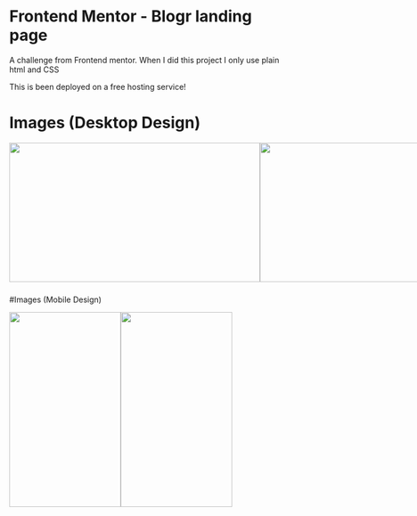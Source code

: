 
# Frontend Mentor - Blogr landing page



A challenge from Frontend mentor. When I did this project I only use plain html and CSS 

This is been deployed on a free hosting service!

# Images (Desktop Design)

<div align="center">
  <div style="display: flex;">
    
<img width="450" height="250" src="https://github.com/Jerome-study/Blogr-landing-page/assets/119875460/3e39106b-4954-42df-a198-98c5746ba264" style="vertical-align: top;" />
<img width="450" height="250" src="https://github.com/Jerome-study/Blogr-landing-page/assets/119875460/7bd513d8-ea59-4332-915d-589fbe7b8a82" style="vertical-align: top;" />
<img width="450" height="250" src="https://github.com/Jerome-study/Blogr-landing-page/assets/119875460/da10e242-ff7e-42e2-8aa5-fdea8d90084f" style="vertical-align: top;" />
<img width="450" height="250" src="https://github.com/Jerome-study/Blogr-landing-page/assets/119875460/8a3e9fef-7bc6-48a9-8204-8166a5417177" style="vertical-align: top;" />
<img width="450" height="250" src="https://github.com/Jerome-study/Blogr-landing-page/assets/119875460/d2fca661-cd25-4779-afec-839124b78349" style="vertical-align: top;" />
  </div>
</div>

###


#Images (Mobile Design)

<div align="center">
  <div style="display: flex;">
    
<img width="200" height="350" src="https://github.com/Jerome-study/Blogr-landing-page/assets/119875460/4422af35-0cea-41cc-8af3-cfd0f5f80ed0" style="vertical-align: top;" />
<img width="200" height="350" src="https://github.com/Jerome-study/Blogr-landing-page/assets/119875460/1d5153b0-534b-4bce-8054-1b50a1296595" style="vertical-align: top;" />

  </div>
</div>
